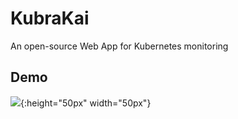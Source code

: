 # KubraKai
An open-source Web App for Kubernetes monitoring

## Demo

![](../images/images/logo.png?raw=true){:height="50px" width="50px"}